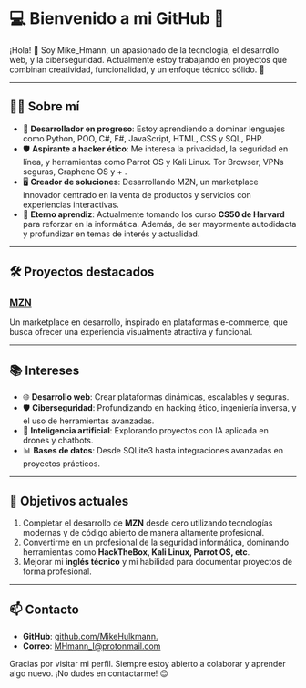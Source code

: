 # 💻 Bienvenido a mi GitHub 🌟

¡Hola! 👋 Soy Mike_Hmann, un apasionado de la tecnología, el desarrollo web, y la ciberseguridad. Actualmente estoy trabajando en proyectos que combinan creatividad, funcionalidad, y un enfoque técnico sólido. 🚀

---

## 👨‍💻 Sobre mí
- 🔧 **Desarrollador en progreso**: Estoy aprendiendo a dominar lenguajes como Python, POO, C#, F#, JavaScript, HTML, CSS y SQL, PHP.
- 🛡️ **Aspirante a hacker ético**: Me interesa la privacidad, la seguridad en línea, y herramientas como Parrot OS y Kali Linux. Tor Browser, VPNs seguras, Graphene OS y + .
- 🖥️ **Creador de soluciones**: Desarrollando MZN, un marketplace innovador centrado en la venta de productos y servicios con experiencias interactivas.
- 🧠 **Eterno aprendiz**: Actualmente tomando los curso **CS50 de Harvard** para reforzar en la informática. Además, de ser mayormente autodidacta y profundizar en temas de interés y actualidad. 

---

## 🛠️ Proyectos destacados
### [MZN](https://github.com/tu-usuario/modazon)
Un marketplace en desarrollo, inspirado en plataformas e-commerce, que busca ofrecer una experiencia visualmente atractiva y funcional.

---

## 📚 Intereses
- 🌐 **Desarrollo web**: Crear plataformas dinámicas, escalables y seguras.
- 🛡️ **Ciberseguridad**: Profundizando en hacking ético, ingeniería inversa, y el uso de herramientas avanzadas.
- 🤖 **Inteligencia artificial**: Explorando proyectos con IA aplicada en drones y chatbots.
- 📊 **Bases de datos**: Desde SQLite3 hasta integraciones avanzadas en proyectos prácticos.

---

## 🌱 Objetivos actuales
1. Completar el desarrollo de **MZN** desde cero utilizando tecnologías modernas y de código abierto de manera altamente profesional.
2. Convertirme en un profesional de la seguridad informática, dominando herramientas como **HackTheBox, Kali Linux, Parrot OS, etc**.
3. Mejorar mi **inglés técnico** y mi habilidad para documentar proyectos de forma profesional.

---

## 📫 Contacto
- **GitHub**: [github.com/MikeHulkmann.](https://github.com/Mike_Hulkmann)
- **Correo**: [MHmann_I@protonmail.com](/MHmann_I@protonmail.com)

Gracias por visitar mi perfil. Siempre estoy abierto a colaborar y aprender algo nuevo. ¡No dudes en contactarme! 😊
